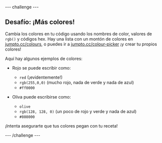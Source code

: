 \--- challenge \---

## Desafío: ¡Más colores!

Cambia los colores en tu código usando los nombres de color, valores de `rgb()` y códigos hex. Hay una lista con un montón de colores en <a href="http://jumpto.cc/colours" target="_blank">jumpto.cc/colours</a>, o puedes ir a <a href="http://jumpto.cc/colour-picker" target="_blank">jumpto.cc/colour-picker</a> ¡y crear tu propios colores!

Aquí hay algunos ejemplos de colores:

+ Rojo se puede escribir como:
    
    + `red` (¡evidentemente!)
    + `rgb(255,0,0)` (mucho rojo, nada de verde y nada de azul)
    + `#ff0000`

+ Oliva puede escribirse como:
    
    + `olive`
    + `rgb(128, 128, 0)` (un poco de rojo y verde y nada de azul)
    + `#808000`

¡Intenta asegurarte que tus colores pegan con tu receta!

\--- /challenge \---